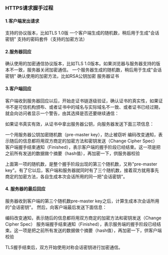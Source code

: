 ### HTTPS请求握手过程

#### 1.客户端发出请求

支持的协议版本，比如TLS 1.0版
一个客户端生成的随机数，稍后用于生成"会话密钥"
支持的密码套件（支持的加密方法）

#### 2.服务器回应

确认使用的加密通信协议版本，比如TLS 1.0版本。如果浏览器与服务器支持的版本不一致，服务器关闭加密通信。
一个服务器生成的随机数，稍后用于生成"会话密钥"
确认使用的加密方法，比如RSA公钥加密
服务器证书

#### 3.客户端回应
客户端收到服务器回应以后，开始走证书链逐级验证，确认证书的真实性，如果证书不是可信机构颁布、或者证书中的域名与实际域名不一致、或者证书已经过期，就会向访问者显示一个警告，由其选择是否还要继续通信：

如果证书真实有效，从证书中拿出服务器公钥，向服务器发送下面三项信息：

一个用服务器公钥加密随机数（pre-master key），防止被窃听
编码改变通知，表示随后的信息都将用双方商定的加密方法和密钥发送（Change Cipher Spec）
客户端握手结束通知（Finished），表示客户端的握手阶段已经结束。这一项是把之前所有发送的数据做个摘要（hash值），再加密一下，供服务器校验

上面第一项的随机数，是整个握手阶段出现的第三个随机数，又称"pre-master key"。有了它以后，客户端和服务器就同时有了三个随机数，接着双方就用事先商定的加密方法，各自生成本次会话所用的同一把"会话密钥"。

#### 4. 服务器的最后回应
服务器收到客户端的第三个随机数pre-master key之后，计算生成本次会话所用的"会话密钥"。
然后，向客户端最后发送下面信息：

编码改变通知，表示随后的信息都将用双方商定的加密方法和密钥发送（Change Cipher Spec）
服务端握手结束通知（Finished），表示服务端的握手阶段已经结束。这一项是把之前所有发送的数据做个摘要（hash值），再加密一下，供客户端校验

TLS握手结束后，双方开始使用对称会话密钥进行加密通信。

